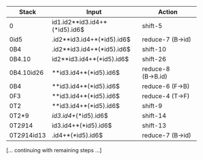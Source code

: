 | Stack | Input | Action |
|-------|--------|---------|
| 0 | id1.id2**id3.id4+*(*id5).id6$ | shift-5 |
| 0id5 | .id2**id3.id4+*(*id5).id6$ | reduce-7 (B→id) |
| 0B4 | .id2**id3.id4+*(*id5).id6$ | shift-10 |
| 0B4.10 | id2**id3.id4+*(*id5).id6$ | shift-26 |
| 0B4.10id26 | **id3.id4+*(*id5).id6$ | reduce-8 (B→B.id) |
| 0B4 | **id3.id4+*(*id5).id6$ | reduce-6 (F→B) |
| 0F3 | **id3.id4+*(*id5).id6$ | reduce-4 (T→F) |
| 0T2 | **id3.id4+*(*id5).id6$ | shift-9 |
| 0T2*9 | *id3.id4+*(*id5).id6$ | shift-14 |
| 0T2*9*14 | id3.id4+*(*id5).id6$ | shift-13 |
| 0T2*9*14id13 | .id4+*(*id5).id6$ | reduce-7 (B→id) |
[... continuing with remaining steps ...]
